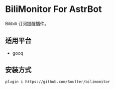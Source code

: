 # BiliMonitor For AstrBot

Bilibili 订阅提醒插件。

## 适用平台
- gocq

## 安装方式
```
plugin i https://github.com/Soulter/bilimonitor
```
